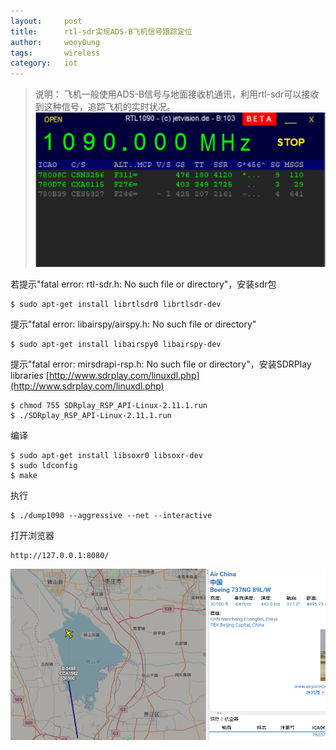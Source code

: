 ```yaml
---
layout:		post
title:		rtl-sdr实现ADS-B飞机信号跟踪定位
author:		wooy0ung
tags:		wireless
category:  	iot
---
```



>说明：
>飞机一般使用ADS-B信号与地面接收机通讯，利用rtl-sdr可以接收到这种信号，追踪飞机的实时状况。 
![](/assets/img/iot/2018-06-25-rtl-sdr-tracking-aircraft/0x001.png)
<!-- more -->


若提示"fatal error: rtl-sdr.h: No such file or directory"，安装sdr包
```
$ sudo apt-get install librtlsdr0 librtlsdr-dev
```

提示"fatal error: libairspy/airspy.h: No such file or directory"
```
$ sudo apt-get install libairspy0 libairspy-dev
```

提示"fatal error: mirsdrapi-rsp.h: No such file or directory"，安装SDRPlay libraries
[http://www.sdrplay.com/linuxdl.php](http://www.sdrplay.com/linuxdl.php)
```
$ chmod 755 SDRplay_RSP_API-Linux-2.11.1.run
$ ./SDRplay_RSP_API-Linux-2.11.1.run
```

编译
```
$ sudo apt-get install libsoxr0 libsoxr-dev
$ sudo ldconfig
$ make
```

执行
```
$ ./dump1090 --aggressive --net --interactive
```

打开浏览器
```
http://127.0.0.1:8080/
```
![](/assets/img/iot/2018-06-25-rtl-sdr-tracking-aircraft/0x002.png)